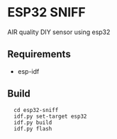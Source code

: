 # ESP32 SNIFF

AIR quality DIY sensor using esp32

## Requirements
- esp-idf

## Build

```shell
  cd esp32-sniff
  idf.py set-target esp32
  idf.py build
  idf.py flash
```
